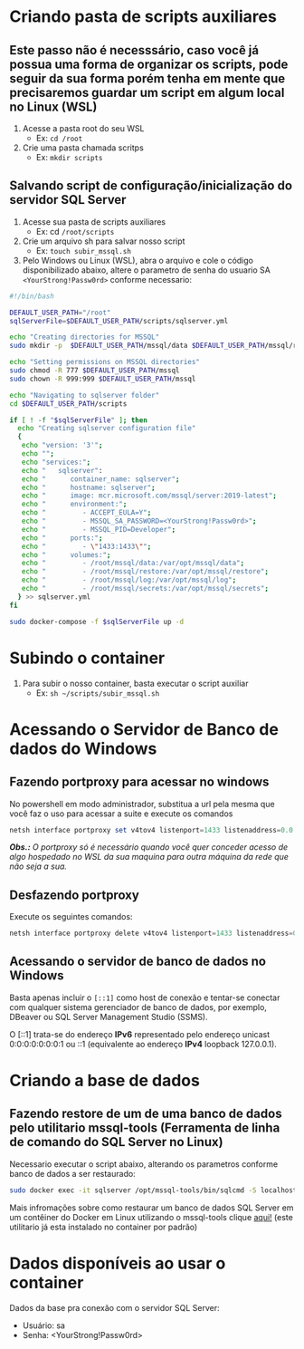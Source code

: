 # Criando pasta de scripts auxiliares

## Este passo não é necesssário, caso você já possua uma forma de organizar os scripts, pode seguir da sua forma porém tenha em mente que precisaremos guardar um script em algum local no Linux (WSL)

1. Acesse a pasta root do seu WSL
    - Ex: `cd /root`
2. Crie uma pasta chamada scritps
    - Ex: `mkdir scripts`

## Salvando script de configuração/inicialização do servidor SQL Server

1. Acesse sua pasta de scripts auxiliares
    - Ex: cd `/root/scripts`
2. Crie um arquivo sh para salvar nosso script
    - Ex: `touch subir_mssql.sh`
3. Pelo Windows ou Linux (WSL), abra o arquivo e cole o código disponibilizado abaixo, altere o parametro de senha do usuario SA `<YourStrong!Passw0rd>` conforme necessario:

```bash
#!/bin/bash

DEFAULT_USER_PATH="/root"
sqlServerFile=$DEFAULT_USER_PATH/scripts/sqlserver.yml

echo "Creating directories for MSSQL"
sudo mkdir -p  $DEFAULT_USER_PATH/mssql/data $DEFAULT_USER_PATH/mssql/restore $DEFAULT_USER_PATH/mssql/log $DEFAULT_USER_PATH/mssql/secrets

echo "Setting permissions on MSSQL directories"
sudo chmod -R 777 $DEFAULT_USER_PATH/mssql 
sudo chown -R 999:999 $DEFAULT_USER_PATH/mssql

echo "Navigating to sqlserver folder"
cd $DEFAULT_USER_PATH/scripts

if [ ! -f "$sqlServerFile" ]; then
  echo "Creating sqlserver configuration file"
  {
   echo "version: '3'";
   echo "";
   echo "services:";
   echo "   sqlserver":
   echo "      container_name: sqlserver";
   echo "      hostname: sqlserver";
   echo "      image: mcr.microsoft.com/mssql/server:2019-latest";
   echo "      environment:";
   echo "         - ACCEPT_EULA=Y";
   echo "         - MSSQL_SA_PASSWORD=<YourStrong!Passw0rd>";
   echo "         - MSSQL_PID=Developer";
   echo "      ports:";
   echo "         - \"1433:1433\"";
   echo "      volumes:";
   echo "         - /root/mssql/data:/var/opt/mssql/data";
   echo "         - /root/mssql/restore:/var/opt/mssql/restore";
   echo "         - /root/mssql/log:/var/opt/mssql/log";
   echo "         - /root/mssql/secrets:/var/opt/mssql/secrets";
  } >> sqlserver.yml
fi

sudo docker-compose -f $sqlServerFile up -d
```

# Subindo o container
1. Para subir o nosso container, basta executar o script auxiliar
    - Ex: `sh ~/scripts/subir_mssql.sh`

# Acessando o Servidor de Banco de dados do Windows 

## Fazendo portproxy para acessar no windows

No powershell em modo administrador, substitua a url pela mesma que você faz o uso para acessar a suite e execute os comandos

```powershell
netsh interface portproxy set v4tov4 listenport=1433 listenaddress=0.0.0.0 connectport=1433 connectaddress=<seu_dominio>
```

***Obs.:** O portproxy só é necessário quando você quer conceder acesso de algo hospedado no WSL da sua maquina para outra máquina da rede que não seja a sua.*

##  Desfazendo portproxy

Execute os seguintes comandos:

```powershell
netsh interface portproxy delete v4tov4 listenport=1433 listenaddress=0.0.0.0
```
## Acessando o servidor de banco de dados no Windows

Basta apenas incluir o `[::1]` como host de conexão e tentar-se conectar com qualquer sistema gerenciador de banco de dados, por exemplo, DBeaver ou SQL Server Management Studio (SSMS).

O [::1] trata-se do endereço **IPv6** representado pelo endereço unicast 0:0:0:0:0:0:0:1 ou ::1 (equivalente ao endereço **IPv4** loopback 127.0.0.1).

# Criando a base de dados

## Fazendo restore de um de uma banco de dados pelo utilitario mssql-tools (Ferramenta de linha de comando do SQL Server no Linux)

Necessario executar o script abaixo, alterando os parametros conforme banco de dados a ser restaurado:

```bash
sudo docker exec -it sqlserver /opt/mssql-tools/bin/sqlcmd -S localhost -U SA -P '<YourStrong!Passw0rd>' -Q "RESTORE DATABASE [2-1-7] FROM DISK = N'/var/opt/mssql/restore/eqteste_2_01_07.bak' WITH MOVE 'eqteste_2_01_07' TO '/var/opt/mssql/data/eqteste_2_01_07.mdf', MOVE 'eqteste_2_01_07_Log' TO '/var/opt/mssql/data/eqteste_2_01_07.ldf'"
```

Mais infromações sobre como restaurar um banco de dados SQL Server em um contêiner do Docker em Linux utilizando o mssql-tools clique [aqui!](https://learn.microsoft.com/pt-br/sql/linux/sql-server-linux-setup-tools?view=sql-server-ver16) (este utilitario já esta instalado no container por padrão)

# Dados disponíveis ao usar o container

Dados da base pra conexão com o servidor SQL Server:

- Usuário: sa
- Senha: <YourStrong!Passw0rd>